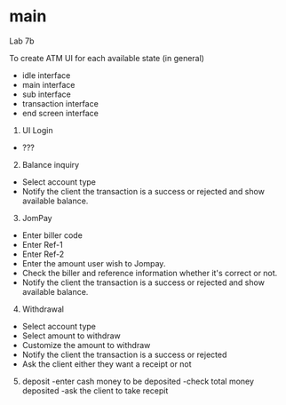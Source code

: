 # main
Lab 7b

To create ATM UI for each available state (in general)
- idle interface
- main interface
- sub interface
- transaction interface
- end screen interface

1. UI Login
- ???

2. Balance inquiry
- Select account type
- Notify the client the transaction is a success or rejected and show available balance.

3. JomPay
- Enter biller code
- Enter Ref-1
- Enter Ref-2
- Enter the amount user wish to Jompay.
- Check the biller and reference information whether it's correct or not.
- Notify the client the transaction is a success or rejected and show available balance.

4. Withdrawal
- Select account type
- Select amount to withdraw
- Customize the amount to withdraw
- Notify the client the transaction is a success or rejected
- Ask the client either they want a receipt or not

5. deposit
-enter cash money to be deposited
-check total money deposited
-ask the client to take recepit
